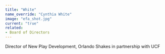 ```yaml
---
title: "White"
name_override: "Cynthia White"
image: "efa_shot.jpg"
current: "true"
related:
- Board of Directors
---
```


Director of New Play Development, Orlando Shakes in partnership with UCF
